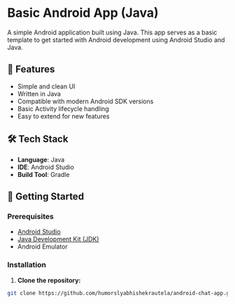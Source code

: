 # Basic Android App (Java)

A simple Android application built using Java. This app serves as a basic template to get started with Android development using Android Studio and Java.

## 📱 Features

- Simple and clean UI
- Written in Java
- Compatible with modern Android SDK versions
- Basic Activity lifecycle handling
- Easy to extend for new features

## 🛠️ Tech Stack

- **Language**: Java  
- **IDE**: Android Studio  
- **Build Tool**: Gradle  

## 🚀 Getting Started

### Prerequisites

- [Android Studio](https://developer.android.com/studio)
- [Java Development Kit (JDK)](https://www.oracle.com/java/technologies/javase-downloads.html)
- Android Emulator 

### Installation

1. **Clone the repository:**

```bash
git clone https://github.com/humorslyabhishekrautela/android-chat-app.git
